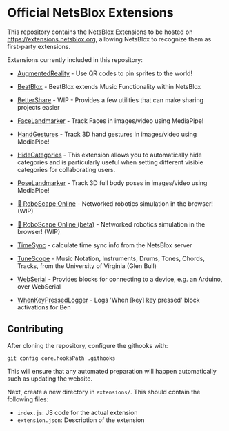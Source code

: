 # Official NetsBlox Extensions

This repository contains the NetsBlox Extensions to be hosted on https://extensions.netsblox.org, allowing NetsBlox to recognize them as first-party extensions.

Extensions currently included in this repository:
 
 - [AugmentedReality](https://dev.netsblox.org/?extensions=[%22https://extensions.netsblox.org/extensions/AugmentedReality/index.js%22]) - Use QR codes to pin sprites to the world!
 
 - [BeatBlox](https://dev.netsblox.org/?extensions=[%22https://extensions.netsblox.org/extensions/BeatBlox/index.js%22]) - BeatBlox extends Music Functionality within NetsBlox
 
 - [BetterShare](https://dev.netsblox.org/?extensions=[%22https://extensions.netsblox.org/extensions/BetterShare/index.js%22]) - WIP - Provides a few utilities that can make sharing projects easier
 
 - [FaceLandmarker](https://dev.netsblox.org/?extensions=[%22https://extensions.netsblox.org/extensions/FaceLandmarker/index.js%22]) - Track Faces in images/video using MediaPipe!
 
 - [HandGestures](https://dev.netsblox.org/?extensions=[%22https://extensions.netsblox.org/extensions/HandGestures/index.js%22]) - Track 3D hand gestures in images/video using MediaPipe!
 
 - [HideCategories](https://dev.netsblox.org/?extensions=[%22https://extensions.netsblox.org/extensions/HideCategories/index.js%22]) - This extension allows you to automatically hide categories and is particularly useful when setting different visible categories for collaborating users.
 
 - [PoseLandmarker](https://dev.netsblox.org/?extensions=[%22https://extensions.netsblox.org/extensions/PoseLandmarker/index.js%22]) - Track 3D full body poses in images/video using MediaPipe!
 
 - [🤖 RoboScape Online](https://dev.netsblox.org/?extensions=[%22https://extensions.netsblox.org/extensions/RoboScapeOnline/index.js%22]) - Networked robotics simulation in the browser! (WIP)
 
 - [🤖 RoboScape Online (beta)](https://dev.netsblox.org/?extensions=[%22https://extensions.netsblox.org/extensions/RoboScapeOnline2/index.js%22]) - Networked robotics simulation in the browser! (WIP)
 
 - [TimeSync](https://dev.netsblox.org/?extensions=[%22https://extensions.netsblox.org/extensions/TimeSync/index.js%22]) - calculate time sync info from the NetsBlox server
 
 - [TuneScope](https://dev.netsblox.org/?extensions=[%22https://extensions.netsblox.org/extensions/TuneScope/index.js%22]) - Music Notation, Instruments, Drums, Tones, Chords, Tracks, from the University of Virginia (Glen Bull)
 
 - [WebSerial](https://dev.netsblox.org/?extensions=[%22https://extensions.netsblox.org/extensions/WebSerial/index.js%22]) - Provides blocks for connecting to a device, e.g. an Arduino, over WebSerial
 
 - [WhenKeyPressedLogger](https://dev.netsblox.org/?extensions=[%22https://extensions.netsblox.org/extensions/WhenKeyPressedLogger/index.js%22]) - Logs 'When [key] key pressed' block activations for Ben
 

## Contributing
After cloning the repository, configure the githooks with:
```
git config core.hooksPath .githooks
```
This will ensure that any automated preparation will happen automatically such as updating the website.

Next, create a new directory in `extensions/`. This should contain the following files:
- `index.js`: JS code for the actual extension
- `extension.json`: Description of the extension